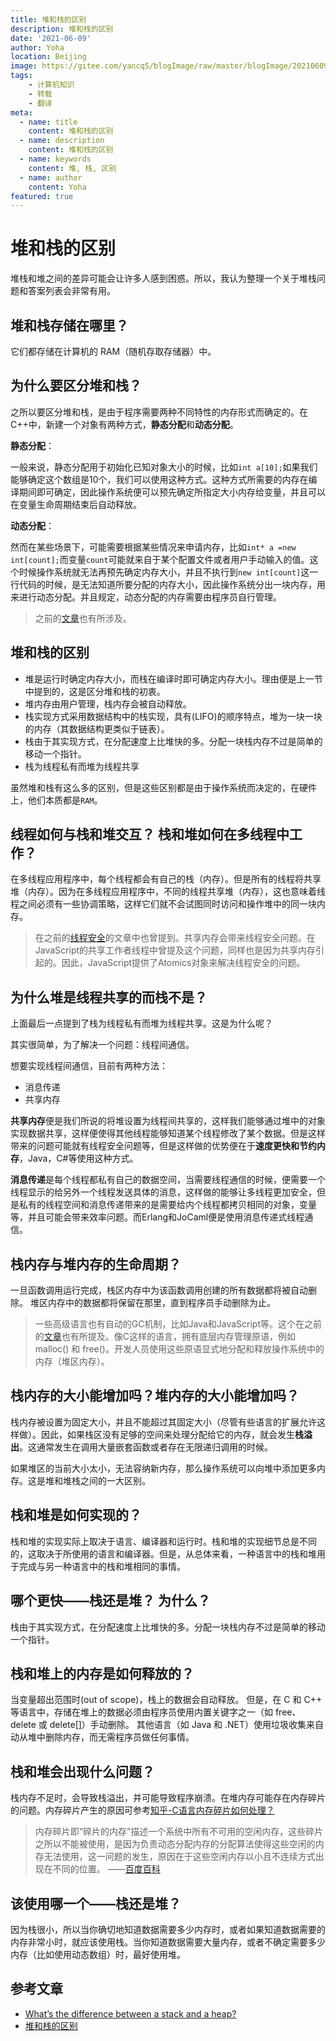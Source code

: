 ```yaml
---
title: 堆和栈的区别
description: 堆和栈的区别
date: '2021-06-09'
author: Yoha
location: Beijing
image: https://gitee.com/yancqS/blogImage/raw/master/blogImage/20210609120039.jpg
tags:
    - 计算机知识
    - 转载
    - 翻译
meta:
  - name: title
    content: 堆和栈的区别
  - name: description
    content: 堆和栈的区别
  - name: keywords
    content: 堆, 栈, 区别
  - name: author
    content: Yoha
featured: true
---
```

# 堆和栈的区别

堆栈和堆之间的差异可能会让许多人感到困惑。所以，我认为整理一个关于堆栈问题和答案列表会非常有用。

## 堆和栈存储在哪里？

它们都存储在计算机的 RAM（随机存取存储器）中。

## 为什么要区分堆和栈？

之所以要区分堆和栈，是由于程序需要两种不同特性的内存形式而确定的。在C++中，新建一个对象有两种方式，**静态分配**和**动态分配**。

**静态分配**：

一般来说，静态分配用于初始化已知对象大小的时候，比如`int a[10];`如果我们能够确定这个数组是10个，我们可以使用这种方式。这种方式所需要的内存在编译期间即可确定，因此操作系统便可以预先确定所指定大小内存给变量，并且可以在变量生命周期结束后自动释放。

**动态分配**：

然而在某些场景下，可能需要根据某些情况来申请内存，比如`int* a =new int[count];`而变量`count`可能就来自于某个配置文件或者用户手动输入的值。这个时候操作系统就无法再预先确定内存大小，并且不执行到`new int[count]`这一行代码的时候，是无法知道所要分配的内存大小，因此操作系统分出一块内存，用来进行动态分配。并且规定，动态分配的内存需要由程序员自行管理。

>之前的[文章](https://yancqs.github.io/blog/2021/06/01/how-javascript-work3/#dynamic-allocation)也有所涉及。

## 堆和栈的区别
 - 堆是运行时确定内存大小，而栈在编译时即可确定内存大小。理由便是上一节中提到的，这是区分堆和栈的初衷。
 - 堆内存由用户管理，栈内存会被自动释放。
 - 栈实现方式采用数据结构中的栈实现，具有(LIFO)的顺序特点，堆为一块一块的内存（其数据结构更类似于链表）。
 - 栈由于其实现方式，在分配速度上比堆快的多。分配一块栈内存不过是简单的移动一个指针。
 - 栈为线程私有而堆为线程共享

虽然堆和栈有这么多的区别，但是这些区别都是由于操作系统而决定的，在硬件上，他们本质都是`RAM`。

## 线程如何与栈和堆交互？ 栈和堆如何在多线程中工作？

在多线程应用程序中，每个线程都会有自己的栈（内存）。但是所有的线程将共享堆（内存）。因为在多线程应用程序中，不同的线程共享堆（内存），这也意味着线程之间必须有一些协调策略，这样它们就不会试图同时访问和操作堆中的同一块内存。

>在之前的[线程安全](https://yancqs.github.io/blog/2021/01/26/thread-safety/)的文章中也曾提到。共享内存会带来线程安全问题。在JavaScript的共享工作者线程中曾提及这个问题，同样也是因为共享内存引起的。因此，JavaScript提供了Atomics对象来解决线程安全的问题。

## 为什么堆是线程共享的而栈不是？

上面最后一点提到了栈为线程私有而堆为线程共享。这是为什么呢？

其实很简单，为了解决一个问题：线程间通信。

想要实现线程间通信，目前有两种方法：

- 消息传递
- 共享内存

**共享内存**便是我们所说的将堆设置为线程间共享的，这样我们能够通过堆中的对象实现数据共享，这样便使得其他线程能够知道某个线程修改了某个数据。但是这样带来的问题可能就有线程安全问题等，但是这样做的优势便在于**速度更快和节约内存**，Java，C#等使用这种方式。

**消息传递**是每个线程都私有自己的数据空间，当需要线程通信的时候，便需要一个线程显示的给另外一个线程发送具体的消息，这样做的能够让多线程更加安全，但是私有的线程空间和消息传递带来的是需要给内个线程都拷贝相同的对象，变量等，并且可能会带来效率问题。而Erlang和JoCaml便是使用消息传递式线程通信。

## 栈内存与堆内存的生命周期？

一旦函数调用运行完成，栈区内存中为该函数调用创建的所有数据都将被自动删除。 堆区内存中的数据都将保留在那里，直到程序员手动删除为止。

>一些高级语言也有自动的GC机制，比如Java和JavaScript等。这个在之前的[文章](https://yancqs.github.io/blog/2021/06/01/how-javascript-work3/)也有所提及。像C这样的语言，拥有底层内存管理原语，例如 malloc() 和 free()。开发人员使用这些原语显式地分配和释放操作系统中的内存（堆区内存）。

## 栈内存的大小能增加吗？堆内存的大小能增加吗？

栈内存被设置为固定大小，并且不能超过其固定大小（尽管有些语言的扩展允许这样做）。因此，如果栈区没有足够的空间来处理分配给它的内存，就会发生**栈溢出**。这通常发生在调用大量嵌套函数或者存在无限递归调用的时候。

如果堆区的当前大小太小，无法容纳新内存，那么操作系统可以向堆中添加更多内存。这是堆和堆栈之间的一大区别。

## 栈和堆是如何实现的？

栈和堆的实现实际上取决于语言、编译器和运行时。栈和堆的实现细节总是不同的，这取决于所使用的语言和编译器。但是，从总体来看，一种语言中的栈和堆用于完成与另一种语言中的栈和堆相同的事情。

## 哪个更快——栈还是堆？ 为什么？

栈由于其实现方式，在分配速度上比堆快的多。分配一块栈内存不过是简单的移动一个指针。

## 栈和堆上的内存是如何释放的？

当变量超出范围时(out of scope)，栈上的数据会自动释放。 但是，在 C 和 C++ 等语言中，存储在堆上的数据必须由程序员使用内置关键字之一（如 free、delete 或 delete[]）手动删除。 其他语言（如 Java 和 .NET）使用垃圾收集来自动从堆中删除内存，而无需程序员做任何事情。

## 栈和堆会出现什么问题？

栈内存不足时，会导致栈溢出，并可能导致程序崩溃。在堆内存可能存在内存碎片的问题。内存碎片产生的原因可参考[知乎-C语言内存碎片如何处理？](https://www.zhihu.com/question/51836333/answer/145693402)

>内存碎片即“碎片的内存”描述一个系统中所有不可用的空闲内存，这些碎片之所以不能被使用，是因为负责动态分配内存的分配算法使得这些空闲的内存无法使用，这一问题的发生，原因在于这些空闲内存以小且不连续方式出现在不同的位置。 ——[百度百科](https://baike.baidu.com/item/%E5%86%85%E5%AD%98%E7%A2%8E%E7%89%87/3883950)

## 该使用哪一个——栈还是堆？

因为栈很小，所以当你确切地知道数据需要多少内存时，或者如果知道数据需要的内存非常小时，就应该使用栈。当你知道数据需要大量内存，或者不确定需要多少内存（比如使用动态数组）时，最好使用堆。

## 参考文章
- [What’s the difference between a stack and a heap?](https://www.programmerinterview.com/data-structures/difference-between-stack-and-heap/)
- [堆和栈的区别](http://dengchengchao.com/?p=922)